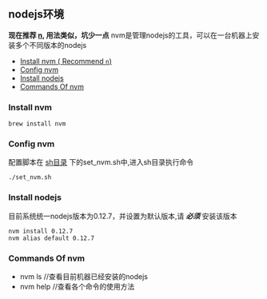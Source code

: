 ## nodejs环境
**现在推荐 [n](#https://github.com/tj/n), 用法类似，坑少一点**
nvm是管理nodejs的工具，可以在一台机器上安装多个不同版本的nodejs


<!-- START doctoc generated TOC please keep comment here to allow auto update -->
<!-- DON'T EDIT THIS SECTION, INSTEAD RE-RUN doctoc TO UPDATE -->


- [Install nvm ( Recommend `n`)](#install-nvm--recommend-n)
- [Config nvm](#config-nvm)
- [Install nodejs](#install-nodejs)
- [Commands Of nvm](#commands-of-nvm)

<!-- END doctoc generated TOC please keep comment here to allow auto update -->

### Install nvm
```	
brew install nvm
```

### Config nvm
配置脚本在 [sh目录](../sh) 下的set_nvm.sh中,进入sh目录执行命令

```
./set_nvm.sh
```

### Install nodejs
目前系统统一nodejs版本为0.12.7，并设置为默认版本,请 ***必须*** 安装该版本
```
nvm install 0.12.7
nvm alias default 0.12.7
```

### Commands Of nvm

+ nvm ls //查看目前机器已经安装的nodejs
+ nvm help //查看各个命令的使用方法
